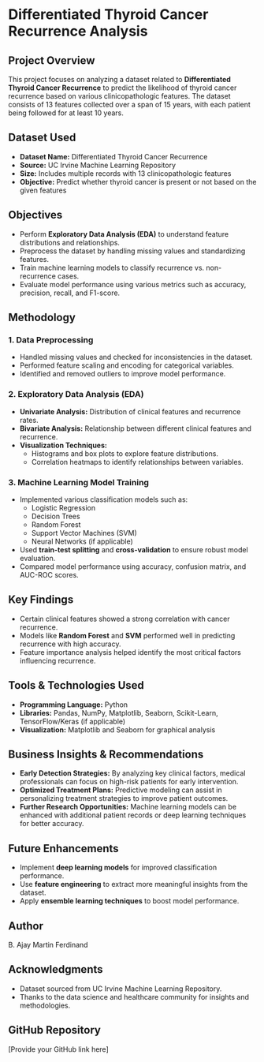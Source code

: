 # Differentiated Thyroid Cancer Recurrence Analysis

## Project Overview
This project focuses on analyzing a dataset related to **Differentiated Thyroid Cancer Recurrence** to predict the likelihood of thyroid cancer recurrence based on various clinicopathologic features. The dataset consists of 13 features collected over a span of 15 years, with each patient being followed for at least 10 years.

## Dataset Used
- **Dataset Name:** Differentiated Thyroid Cancer Recurrence
- **Source:** UC Irvine Machine Learning Repository
- **Size:** Includes multiple records with 13 clinicopathologic features
- **Objective:** Predict whether thyroid cancer is present or not based on the given features

## Objectives
- Perform **Exploratory Data Analysis (EDA)** to understand feature distributions and relationships.
- Preprocess the dataset by handling missing values and standardizing features.
- Train machine learning models to classify recurrence vs. non-recurrence cases.
- Evaluate model performance using various metrics such as accuracy, precision, recall, and F1-score.

## Methodology
### 1. Data Preprocessing
- Handled missing values and checked for inconsistencies in the dataset.
- Performed feature scaling and encoding for categorical variables.
- Identified and removed outliers to improve model performance.

### 2. Exploratory Data Analysis (EDA)
- **Univariate Analysis:** Distribution of clinical features and recurrence rates.
- **Bivariate Analysis:** Relationship between different clinical features and recurrence.
- **Visualization Techniques:**
  - Histograms and box plots to explore feature distributions.
  - Correlation heatmaps to identify relationships between variables.

### 3. Machine Learning Model Training
- Implemented various classification models such as:
  - Logistic Regression
  - Decision Trees
  - Random Forest
  - Support Vector Machines (SVM)
  - Neural Networks (if applicable)
- Used **train-test splitting** and **cross-validation** to ensure robust model evaluation.
- Compared model performance using accuracy, confusion matrix, and AUC-ROC scores.

## Key Findings
- Certain clinical features showed a strong correlation with cancer recurrence.
- Models like **Random Forest** and **SVM** performed well in predicting recurrence with high accuracy.
- Feature importance analysis helped identify the most critical factors influencing recurrence.

## Tools & Technologies Used
- **Programming Language:** Python
- **Libraries:** Pandas, NumPy, Matplotlib, Seaborn, Scikit-Learn, TensorFlow/Keras (if applicable)
- **Visualization:** Matplotlib and Seaborn for graphical analysis

## Business Insights & Recommendations
- **Early Detection Strategies:** By analyzing key clinical factors, medical professionals can focus on high-risk patients for early intervention.
- **Optimized Treatment Plans:** Predictive modeling can assist in personalizing treatment strategies to improve patient outcomes.
- **Further Research Opportunities:** Machine learning models can be enhanced with additional patient records or deep learning techniques for better accuracy.

## Future Enhancements
- Implement **deep learning models** for improved classification performance.
- Use **feature engineering** to extract more meaningful insights from the dataset.
- Apply **ensemble learning techniques** to boost model performance.

## Author
B. Ajay Martin Ferdinand

## Acknowledgments
- Dataset sourced from UC Irvine Machine Learning Repository.
- Thanks to the data science and healthcare community for insights and methodologies.

## GitHub Repository
[Provide your GitHub link here]

